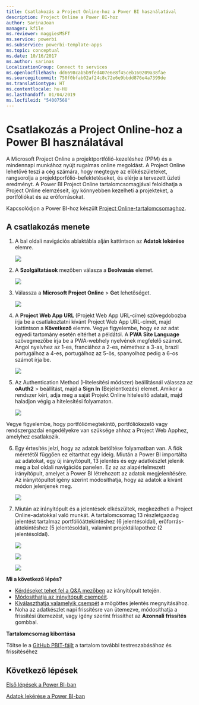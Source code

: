 ```yaml
---
title: Csatlakozás a Project Online-hoz a Power BI használatával
description: Project Online a Power BI-hoz
author: SarinaJoan
manager: kfile
ms.reviewer: maggiesMSFT
ms.service: powerbi
ms.subservice: powerbi-template-apps
ms.topic: conceptual
ms.date: 10/16/2017
ms.author: sarinas
LocalizationGroup: Connect to services
ms.openlocfilehash: dd6698cab5b9fed407e6e8f45ceb160209a38fae
ms.sourcegitcommit: 750f0bfab02af24c8c72e6e9bbdd876e4a7399de
ms.translationtype: HT
ms.contentlocale: hu-HU
ms.lasthandoff: 01/04/2019
ms.locfileid: "54007568"
---
```

# <a name="connect-to-project-online-with-power-bi"></a>Csatlakozás a Project Online-hoz a Power BI használatával
A Microsoft Project Online a projektportfólió-kezeléshez (PPM) és a mindennapi munkához nyújt rugalmas online megoldást. A Project Online lehetővé teszi a cég számára, hogy megtegye az előkészületeket, rangsorolja a projektporfólió-befektetéseket, és elérje a tervezett üzleti eredményt. A Power BI Project Online tartalomcsomagjával feloldhatja a Project Online elemzéseit, így könnyebben kezelheti a projekteket, a portfóliókat és az erőforrásokat.

Kapcsolódjon a Power BI-hoz készült [Project Online-tartalomcsomaghoz](https://app.powerbi.com/getdata/services/project-online).

## <a name="how-to-connect"></a>A csatlakozás menete
1. A bal oldali navigációs ablaktábla alján kattintson az **Adatok lekérése** elemre.
   
    ![](media/service-connect-to-project-online/getdata.png)
2. A **Szolgáltatások** mezőben válasza a **Beolvasás** elemet.
   
   ![](media/service-connect-to-project-online/services.png)
3. Válassza a **Microsoft Project Online** \> **Get** lehetőséget.
   
   ![](media/service-connect-to-project-online/mproject.png)
4. A **Project Web App URL** (Projekt Web App URL-címe) szövegdobozba írja be a csatlakoztatni kívánt Project Web App URL-címét, majd kattintson a **Következő** elemre. Vegye figyelembe, hogy ez az adat egyedi tartomány esetén eltérhet a példától. A **PWA Site Language** szövegmezőbe írja be a PWA-webhely nyelvének megfelelő számot. Angol nyelvhez az 1-es, franciához a 2-es, némethez a 3-as, brazil portugálhoz a 4-es, portugálhoz az 5-ös, spanyolhoz pedig a 6-os számot írja be. 
   
    ![](media/service-connect-to-project-online/params.png)
5. Az Authentication Method (Hitelesítési módszer) beállításnál válassza az **oAuth2** \> beállítást, majd a **Sign In** (Bejelentkezés) elemet. Amikor a rendszer kéri, adja meg a saját Projekt Online hitelesítő adatait, majd haladjon végig a hitelesítési folyamaton.
   
    ![](media/service-connect-to-project-online/creds.png)
    
Vegye figyelembe, hogy portfóliómegtekintő, portfóliókezelő vagy rendszergazdai engedélyekre van szüksége ahhoz a Project Web Apphez, amelyhez csatlakozik.

6. Egy értesítés jelzi, hogy az adatok betöltése folyamatban van. A fiók méretétől függően ez eltarthat egy ideig. Miután a Power BI importálta az adatokat, egy új irányítópult, 13 jelentés és egy adatkészlet jelenik meg a bal oldali navigációs panelen. Ez az az alapértelmezett irányítópult, amelyet a Power BI létrehozott az adatok megjelenítésére. Az irányítópultot igény szerint módosíthatja, hogy az adatok a kívánt módon jelenjenek meg.

   ![](media/service-connect-to-project-online/dashboard2.png)

7. Miután az irányítópult és a jelentések elkészültek, megkezdheti a Project Online-adatokkal való munkát. A tartalomcsomag 13 részletgazdag jelentést tartalmaz portfólióáttekintéshez (6 jelentésoldal), erőforrás-áttekintéshez (5 jelentésoldal), valamint projektállapothoz (2 jelentésoldal). 

   ![](media/service-connect-to-project-online/report1.png)
   
   ![](media/service-connect-to-project-online/report3.png)
   
   ![](media/service-connect-to-project-online/report2.png)

**Mi a következő lépés?**

* [Kérdéseket tehet fel a Q&A mezőben](consumer/end-user-q-and-a.md) az irányítópult tetején.
* [Módosíthatja az irányítópult csempéit](service-dashboard-edit-tile.md).
* [Kiválaszthatja valamelyik csempét](consumer/end-user-tiles.md) a mögöttes jelentés megnyitásához.
* Noha az adatkészlet napi frissítésre van ütemezve, módosíthatja a frissítési ütemezést, vagy igény szerint frissíthet az **Azonnali frissítés** gombbal.

**Tartalomcsomag kibontása**

Töltse le a [GitHub PBIT-fájlt](https://github.com/OfficeDev/Project-Power-BI-Content-Packs) a tartalom további testreszabásához és frissítéséhez

## <a name="next-steps"></a>Következő lépések
[Első lépések a Power BI-ban](service-get-started.md)

[Adatok lekérése a Power BI-ban](service-get-data.md)

